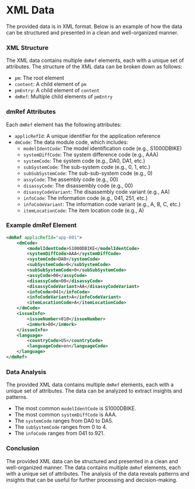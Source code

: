 XML Data
================

The provided data is in XML format. Below is an example of how the data can be structured and presented in a clean and well-organized manner.

### XML Structure

The XML data contains multiple `dmRef` elements, each with a unique set of attributes. The structure of the XML data can be broken down as follows:

* `pm`: The root element
* `content`: A child element of `pm`
* `pmEntry`: A child element of `content`
* `dmRef`: Multiple child elements of `pmEntry`

### dmRef Attributes

Each `dmRef` element has the following attributes:

* `applicRefId`: A unique identifier for the application reference
* `dmCode`: The data module code, which includes:
	+ `modelIdentCode`: The model identification code (e.g., S1000DBIKE)
	+ `systemDiffCode`: The system difference code (e.g., AAA)
	+ `systemCode`: The system code (e.g., DA0, DA1, etc.)
	+ `subSystemCode`: The sub-system code (e.g., 0, 1, etc.)
	+ `subSubSystemCode`: The sub-sub-system code (e.g., 0)
	+ `assyCode`: The assembly code (e.g., 00)
	+ `disassyCode`: The disassembly code (e.g., 00)
	+ `disassyCodeVariant`: The disassembly code variant (e.g., AA)
	+ `infoCode`: The information code (e.g., 041, 251, etc.)
	+ `infoCodeVariant`: The information code variant (e.g., A, B, C, etc.)
	+ `itemLocationCode`: The item location code (e.g., A)

### Example dmRef Element

```xml
<dmRef applicRefId="app-001">
    <dmCode>
        <modelIdentCode>S1000DBIKE</modelIdentCode>
        <systemDiffCode>AAA</systemDiffCode>
        <systemCode>DA0</systemCode>
        <subSystemCode>0</subSystemCode>
        <subSubSystemCode>0</subSubSystemCode>
        <assyCode>00</assyCode>
        <disassyCode>00</disassyCode>
        <disassyCodeVariant>AA</disassyCodeVariant>
        <infoCode>041</infoCode>
        <infoCodeVariant>A</infoCodeVariant>
        <itemLocationCode>A</itemLocationCode>
    </dmCode>
    <issueInfo>
        <issueNumber>010</issueNumber>
        <inWork>00</inWork>
    </issueInfo>
    <language>
        <countryCode>US</countryCode>
        <languageCode>en</languageCode>
    </language>
</dmRef>
```

### Data Analysis

The provided XML data contains multiple `dmRef` elements, each with a unique set of attributes. The data can be analyzed to extract insights and patterns.

* The most common `modelIdentCode` is S1000DBIKE.
* The most common `systemDiffCode` is AAA.
* The `systemCode` ranges from DA0 to DA5.
* The `subSystemCode` ranges from 0 to 4.
* The `infoCode` ranges from 041 to 921.

### Conclusion

The provided XML data can be structured and presented in a clean and well-organized manner. The data contains multiple `dmRef` elements, each with a unique set of attributes. The analysis of the data reveals patterns and insights that can be useful for further processing and decision-making.
